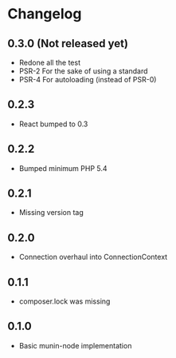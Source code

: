 # Changelog #

## 0.3.0 (Not released yet) ##
- Redone all the test
- PSR-2 For the sake of using a standard
- PSR-4 For autoloading (instead of PSR-0)

## 0.2.3 ##
- React bumped to 0.3

## 0.2.2 ##
- Bumped minimum PHP 5.4

## 0.2.1 ##
- Missing version tag

## 0.2.0 ##
- Connection overhaul into ConnectionContext

## 0.1.1 ##
- composer.lock was missing

## 0.1.0 ##
- Basic munin-node implementation
